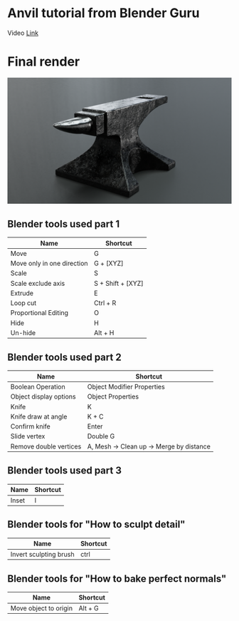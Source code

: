 # Anvil tutorial from Blender Guru

Video [Link](https://www.youtube.com/watch?v=yi87Dap_WOc)

# Final render

![](https://github.com/jons63/Blender_Tutorials/blob/main/Anvil/Anvil_Render.png)

## Blender tools used part 1

| Name | Shortcut |
| - | - |
| Move | G |
| Move only in one direction | G + [XYZ] |
| Scale | S |
| Scale exclude axis | S + Shift + [XYZ] |
| Extrude | E |
| Loop cut | Ctrl + R |
| Proportional Editing | O |
| Hide | H |
| Un-hide | Alt + H |

## Blender tools used part 2

| Name | Shortcut |
| - | - |
| Boolean Operation | Object Modifier Properties |
| Object display options | Object Properties |
| Knife | K |
| Knife draw at angle | K + C |
| Confirm knife | Enter |
| Slide vertex | Double G |
| Remove double vertices | A, Mesh -> Clean up -> Merge by distance |

## Blender tools used part 3

| Name | Shortcut |
| - | - |
| Inset | I |

## Blender tools for "How to sculpt detail"

| Name | Shortcut |
| - | - |
| Invert sculpting brush | ctrl |

## Blender tools for "How to bake perfect normals"

| Name | Shortcut |
| - | - |
| Move object to origin | Alt + G |